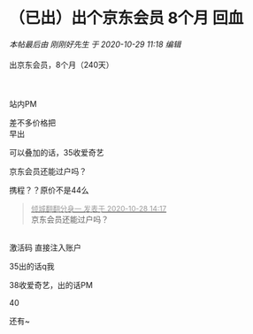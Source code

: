 # （已出）出个京东会员 8个月 回血


<i class="pstatus"> 本帖最后由 刚刚好先生 于 2020-10-29 11:18 编辑 </i><br />
<br />
出京东会员，8个月（240天）<br />
<br />
<br />
<br />
站内PM<img id="aimg_Uon81" onclick="zoom(this, this.src, 0, 0, 0)" class="zoom" src="https://cdn.jsdelivr.net/gh/hishis/forum-master/public/images/patch.gif" onmouseover="img_onmouseoverfunc(this)" onload="thumbImg(this)" border="0" alt="" />

差不多价格把<br />
早出

可以叠加的话，35收爱奇艺

京东会员还能过户吗？

携程？？原价不是44么

<div class="quote"><blockquote><font size="2"><a href="https://www.hostloc.com/forum.php?mod=redirect&amp;goto=findpost&amp;pid=9363913&amp;ptid=759387" target="_blank"><font color="#999999">倾城翻翻分身一 发表于 2020-10-28 14:17</font></a></font><br />
京东会员还能过户吗？</blockquote></div><br />
激活码 直接注入账户

35出的话q我

38收爱奇艺，出的话PM

40

还有~<img id="aimg_mYIc1" onclick="zoom(this, this.src, 0, 0, 0)" class="zoom" src="https://cdn.jsdelivr.net/gh/hishis/forum-master/public/images/patch.gif" onmouseover="img_onmouseoverfunc(this)" onload="thumbImg(this)" border="0" alt="" />
